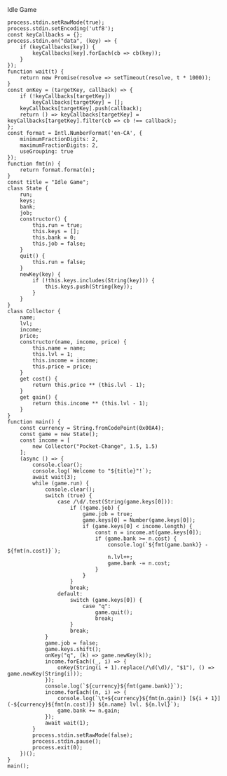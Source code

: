<div class="listingblock">
<div class="title">Idle Game</div>
<div class="content">
<pre class="highlightjs highlight"><code class="language-ts hljs" data-lang="ts">process.stdin.setRawMode(true);
process.stdin.setEncoding('utf8');
const keyCallbacks = {};
process.stdin.on("data", (key) =&gt; {
    if (keyCallbacks[key]) {
        keyCallbacks[key].forEach(cb =&gt; cb(key));
    }
});
function wait(t) {
    return new Promise(resolve =&gt; setTimeout(resolve, t * 1000));
}
const onKey = (targetKey, callback) =&gt; {
    if (!keyCallbacks[targetKey])
        keyCallbacks[targetKey] = [];
    keyCallbacks[targetKey].push(callback);
    return () =&gt; keyCallbacks[targetKey] = keyCallbacks[targetKey].filter(cb =&gt; cb !== callback);
};
const format = Intl.NumberFormat('en-CA', {
    minimumFractionDigits: 2,
    maximumFractionDigits: 2,
    useGrouping: true
});
function fmt(n) {
    return format.format(n);
}
const title = "Idle Game";
class State {
    run;
    keys;
    bank;
    job;
    constructor() {
        this.run = true;
        this.keys = [];
        this.bank = 0;
        this.job = false;
    }
    quit() {
        this.run = false;
    }
    newKey(key) {
        if (!this.keys.includes(String(key))) {
            this.keys.push(String(key));
        }
    }
}
class Collector {
    name;
    lvl;
    income;
    price;
    constructor(name, income, price) {
        this.name = name;
        this.lvl = 1;
        this.income = income;
        this.price = price;
    }
    get cost() {
        return this.price ** (this.lvl - 1);
    }
    get gain() {
        return this.income ** (this.lvl - 1);
    }
}
function main() {
    const currency = String.fromCodePoint(0x00A4);
    const game = new State();
    const income = [
        new Collector("Pocket-Change", 1.5, 1.5)
    ];
    (async () =&gt; {
        console.clear();
        console.log(`Welcome to "${title}"!`);
        await wait(3);
        while (game.run) {
            console.clear();
            switch (true) {
                case /\d/.test(String(game.keys[0])):
                    if (!game.job) {
                        game.job = true;
                        game.keys[0] = Number(game.keys[0]);
                        if (game.keys[0] &lt; income.length) {
                            const n = income.at(game.keys[0]);
                            if (game.bank &gt;= n.cost) {
                                console.log(`${fmt(game.bank)} - ${fmt(n.cost)}`);
                                n.lvl++;
                                game.bank -= n.cost;
                            }
                        }
                    }
                    break;
                default:
                    switch (game.keys[0]) {
                        case "q":
                            game.quit();
                            break;
                    }
                    break;
            }
            game.job = false;
            game.keys.shift();
            onKey("q", (k) =&gt; game.newKey(k));
            income.forEach((_, i) =&gt; {
                onKey(String(i + 1).replace(/\d(\d)/, "$1"), () =&gt; game.newKey(String(i)));
            });
            console.log(`${currency}${fmt(game.bank)}`);
            income.forEach((n, i) =&gt; {
                console.log(`\t+${currency}${fmt(n.gain)} [${i + 1}] (-${currency}${fmt(n.cost)}) ${n.name} lvl. ${n.lvl}`);
                game.bank += n.gain;
            });
            await wait(1);
        }
        process.stdin.setRawMode(false);
        process.stdin.pause();
        process.exit(0);
    })();
}
main();</code></pre>
</div>
</div>